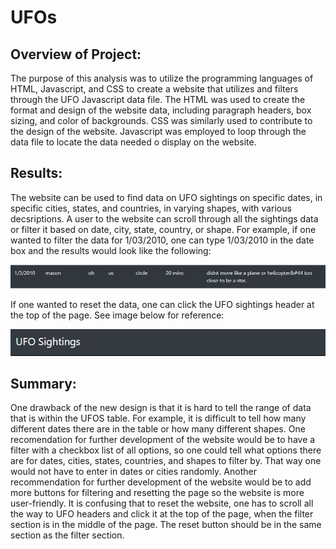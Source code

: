 # UFOs
## Overview of Project:
  The purpose of this analysis was to utilize the programming languages of HTML, Javascript, and CSS to create a website that utilizes and filters through the UFO Javascript data file. The HTML was used to create the format and design of the website data, including paragraph headers, box sizing, and color of backgrounds. CSS was similarly used to contribute to the design of the website. Javascript was employed to loop through the data file to locate the data needed o display on the website.
  
## Results:
  The website can be used to find data on UFO sightings on specific dates, in specific cities, states, and countries, in varying shapes, with various decsriptions. A user to the website can scroll through all the sightings data or filter it based on date, city, state, country, or shape. For example, if one wanted to filter the data for 1/03/2010, one can type 1/03/2010 in the date box and the results would look like the following:
        
![Dates](Resources/Dates.png)
  
  If one wanted to reset the data, one can click the UFO sightings header at the top of the page. See image below for reference:
    
 ![UFO Sightings](Resources/UFO_Sightings.png)
  
  
  
  
## Summary:
  One drawback of the new design is that it is hard to tell the range of data that is within the UFOS table. For example, it is difficult to tell how many different dates there are in the table or how many different shapes. One recomendation for further development of the website would be to have a filter with a checkbox list of all options, so one could tell what options there are for dates, cities, states, countries, and shapes to filter by. That way one would not have to enter in dates or cities randomly. Another recommendation for further development of the website would be to add more buttons for filtering and resetting the page so the website is more user-friendly. It is confusing that to reset the website, one has to scroll all the way to UFO headers and click it at the top of the page, when the filter section is in the middle of the page. The reset button should be in the same section as the filter section. 

